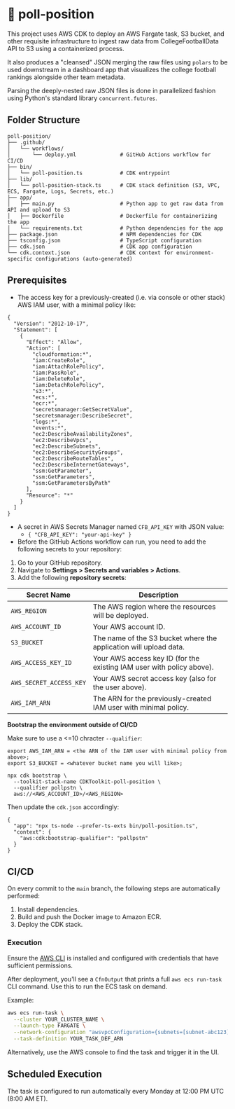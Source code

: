 # 🏈 poll-position

This project uses AWS CDK to deploy an AWS Fargate task, S3 bucket, and other requisite infrastructure to ingest raw data from CollegeFootballData API to S3 using a containerized process. 

It also produces a "cleansed" JSON merging the raw files using `polars` to be used downstream in a dashboard app that visualizes the college football rankings alongside other team metadata.

Parsing the deeply-nested raw JSON files is done in parallelized fashion using Python's standard library `concurrent.futures`.

## Folder Structure

```
poll-position/
├── .github/
│   └── workflows/
│       └── deploy.yml              # GitHub Actions workflow for CI/CD
├── bin/
│   └── poll-position.ts            # CDK entrypoint
├── lib/
│   └── poll-position-stack.ts      # CDK stack definition (S3, VPC, ECS, Fargate, Logs, Secrets, etc.)
├── app/
│   ├── main.py                     # Python app to get raw data from API and upload to S3
│   ├── Dockerfile                  # Dockerfile for containerizing the app
│   └── requirements.txt            # Python dependencies for the app
├── package.json                    # NPM dependencies for CDK
├── tsconfig.json                   # TypeScript configuration
├── cdk.json                        # CDK app configuration
└── cdk.context.json                # CDK context for environment-specific configurations (auto-generated)
```

## Prerequisites

- The access key for a previously-created (i.e. via console or other stack) AWS IAM user, with a minimal policy like:
```
{
  "Version": "2012-10-17",
  "Statement": [
    {
      "Effect": "Allow",
      "Action": [
        "cloudformation:*",
        "iam:CreateRole",
        "iam:AttachRolePolicy",
        "iam:PassRole",
        "iam:DeleteRole",
        "iam:DetachRolePolicy",
        "s3:*",
        "ecs:*",
        "ecr:*",
        "secretsmanager:GetSecretValue",
        "secretsmanager:DescribeSecret",
        "logs:*",
        "events:*",
        "ec2:DescribeAvailabilityZones",
        "ec2:DescribeVpcs",
        "ec2:DescribeSubnets",
        "ec2:DescribeSecurityGroups",
        "ec2:DescribeRouteTables",
        "ec2:DescribeInternetGateways",
        "ssm:GetParameter",
        "ssm:GetParameters",
        "ssm:GetParametersByPath"
      ],
      "Resource": "*"
    }
  ]
}
```

- A secret in AWS Secrets Manager named `CFB_API_KEY` with JSON value:
  - `{ "CFB_API_KEY": "your-api-key" }`
- Before the GitHub Actions workflow can run, you need to add the following secrets to your repository:
1. Go to your GitHub repository.
2. Navigate to **Settings > Secrets and variables > Actions**.
3. Add the following **repository secrets**:

| Secret Name           | Description                                      |
|-----------------------|--------------------------------------------------|
| `AWS_REGION`          | The AWS region where the resources will be deployed. |
| `AWS_ACCOUNT_ID`      | Your AWS account ID.                             |
| `S3_BUCKET`           | The name of the S3 bucket where the application will upload data. |
| `AWS_ACCESS_KEY_ID`   | Your AWS access key ID (for the existing IAM user with policy above). |
| `AWS_SECRET_ACCESS_KEY` | Your AWS secret access key (also for the user above). |
| `AWS_IAM_ARN`         | The ARN for the previously-created IAM user with minimal policy. |

**Bootstrap the environment outside of CI/CD**

Make sure to use a <=10 chracter `--qualifier`:
```
export AWS_IAM_ARN = <the ARN of the IAM user with minimal policy from above>;
export S3_BUCKET = <whatever bucket name you will like>;

npx cdk bootstrap \
  --toolkit-stack-name CDKToolkit-poll-position \
  --qualifier pollpstn \
  aws://<AWS_ACCOUNT_ID>/<AWS_REGION>
```
Then update the `cdk.json` accordingly:

```
{
  "app": "npx ts-node --prefer-ts-exts bin/poll-position.ts",
  "context": {
    "aws:cdk:bootstrap-qualifier": "pollpstn"
  }
}
```

## CI/CD

On every commit to the `main` branch, the following steps are automatically performed:

1. Install dependencies.
2. Build and push the Docker image to Amazon ECR.
3. Deploy the CDK stack.

### Execution

Ensure the [AWS CLI](https://docs.aws.amazon.com/cli/latest/userguide/install-cliv2.html) is installed and configured with credentials that have sufficient permissions.

After deployment, you'll see a `CfnOutput` that prints a full `aws ecs run-task` CLI command. Use this to run the ECS task on demand.

Example:

```bash
aws ecs run-task \
  --cluster YOUR_CLUSTER_NAME \
  --launch-type FARGATE \
  --network-configuration "awsvpcConfiguration={subnets=[subnet-abc123],securityGroups=[],assignPublicIp=ENABLED}" \
  --task-definition YOUR_TASK_DEF_ARN
```

Alternatively, use the AWS console to find the task and trigger it in the UI.

## Scheduled Execution

The task is configured to run automatically every Monday at 12:00 PM UTC (8:00 AM ET).